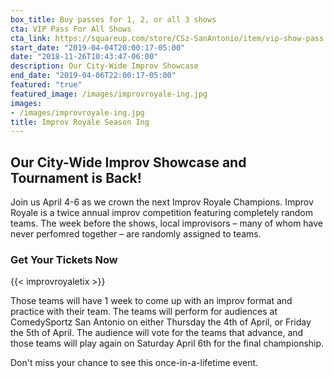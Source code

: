 ```yaml
---
box_title: Buy passes for 1, 2, or all 3 shows
cta: VIP Pass For All Shows
cta_link: https://squareup.com/store/CSz-SanAntonio/item/vip-show-pass
start_date: "2019-04-04T20:00:17-05:00"
date: "2018-11-26T10:43:47-06:00"
description: Our City-Wide Improv Showcase
end_date: "2019-04-06T22:00:17-05:00"
featured: "true"
featured_image: /images/improvroyale-ing.jpg
images:
- /images/improvroyale-ing.jpg
title: Improv Royale Season Ing
---
```


## Our City-Wide Improv Showcase and Tournament is Back!

Join us April 4-6 as we crown the next Improv Royale Champions. Improv Royale is a twice annual improv competition featuring completely random teams. The week before the shows, local improvisors – many of whom have never perfomred together – are randomly assigned to teams.

### Get Your Tickets Now

{{< improvroyaletix >}}

Those teams will have 1 week to come up with an improv format and practice with their team. The teams will perform for audiences at ComedySportz San Antonio on either Thursday the 4th of April, or Friday the 5th of April. The audience will vote for the teams that advance, and those teams will play again on Saturday April 6th for the final championship.

Don't miss your chance to see this once-in-a-lifetime event.
